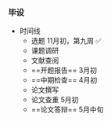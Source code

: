 ### 毕设

* 时间线
  * 选题					11月初，第九周 ✅
  * 课题调研
  * 文献查阅
  * ==开题报告==             3月初
  * ==中期检查==             4月初
  * 论文撰写
  * 论文查重             5月初
  * ==论文答辩==             5月中旬 
  
  